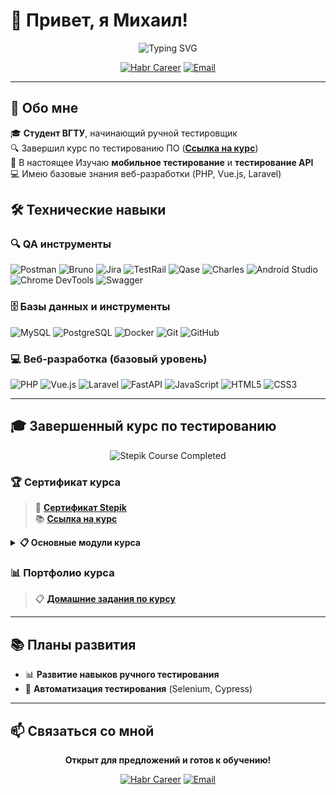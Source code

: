 # 👋 Привет, я Михаил!

<div align="center">
  <img src="https://readme-typing-svg.herokuapp.com?font=Fira+Code&pause=1000&color=4A90E2&center=true&vCenter=true&width=750&lines=Инженер+по+ручному+тестированию+•+Стажёр+(Intern)" alt="Typing SVG" />
</div>

<div align="center">
  
[![Habr Career](https://img.shields.io/badge/Habr_Career-4A90E2?style=for-the-badge&logo=habr&logoColor=white)](https://career.habr.com/s1kko)
[![Email](https://img.shields.io/badge/Email-0066CC?style=for-the-badge&logo=gmail&logoColor=white)](mailto:r.melo2015@yandex.ru)

</div>

---

## 🎯 Обо мне

🎓 **Студент ВГТУ**, начинающий ручной тестировщик  
🔍 Завершил курс по тестированию ПО (**[Ссылка на курс](https://stepik.org/course/245575)**)  
📱  В настоящее Изучаю **мобильное тестирование** и **тестирование API**  
💻 Имею базовые знания веб-разработки (PHP, Vue.js, Laravel)  

## 🛠️ Технические навыки

### 🔍 QA инструменты
![Postman](https://img.shields.io/badge/Postman-4A90E2?style=for-the-badge&logo=postman&logoColor=white)
![Bruno](https://img.shields.io/badge/Bruno-0066CC?style=for-the-badge&logo=bruno&logoColor=white)
![Jira](https://img.shields.io/badge/Jira-4A90E2?style=for-the-badge&logo=jira&logoColor=white)
![TestRail](https://img.shields.io/badge/TestRail-0066CC?style=for-the-badge&logo=testrail&logoColor=white)
![Qase](https://img.shields.io/badge/Qase-4A90E2?style=for-the-badge&logo=qase&logoColor=white)
![Charles](https://img.shields.io/badge/Charles-0066CC?style=for-the-badge&logo=charles&logoColor=white)
![Android Studio](https://img.shields.io/badge/Android%20Studio-4A90E2?style=for-the-badge&logo=android-studio&logoColor=white)
![Chrome DevTools](https://img.shields.io/badge/Chrome_DevTools-0066CC?style=for-the-badge&logo=googlechrome&logoColor=white)
![Swagger](https://img.shields.io/badge/Swagger-4A90E2?style=for-the-badge&logo=swagger&logoColor=white)

### 🗄️ Базы данных и инструменты
![MySQL](https://img.shields.io/badge/MySQL-0066CC?style=for-the-badge&logo=mysql&logoColor=white)
![PostgreSQL](https://img.shields.io/badge/PostgreSQL-4A90E2?style=for-the-badge&logo=postgresql&logoColor=white)
![Docker](https://img.shields.io/badge/Docker-0066CC?style=for-the-badge&logo=docker&logoColor=white)
![Git](https://img.shields.io/badge/Git-4A90E2?style=for-the-badge&logo=git&logoColor=white)
![GitHub](https://img.shields.io/badge/GitHub-0066CC?style=for-the-badge&logo=github&logoColor=white)

### 💻 Веб-разработка (базовый уровень)
![PHP](https://img.shields.io/badge/PHP-87CEEB?style=for-the-badge&logo=php&logoColor=white)
![Vue.js](https://img.shields.io/badge/Vue.js-B0E0E6?style=for-the-badge&logo=vuedotjs&logoColor=4FC08D)
![Laravel](https://img.shields.io/badge/Laravel-87CEEB?style=for-the-badge&logo=laravel&logoColor=white)
![FastAPI](https://img.shields.io/badge/FastAPI-B0E0E6?style=for-the-badge&logo=fastapi&logoColor=white)
![JavaScript](https://img.shields.io/badge/JavaScript-87CEEB?style=for-the-badge&logo=javascript&logoColor=F7DF1E)
![HTML5](https://img.shields.io/badge/HTML5-B0E0E6?style=for-the-badge&logo=html5&logoColor=E34F26)
![CSS3](https://img.shields.io/badge/CSS3-87CEEB?style=for-the-badge&logo=css3&logoColor=1572B6)

---

## 🎓 Завершенный курс по тестированию

<div align="center">
  <img src="https://img.shields.io/badge/Stepik-Курс_завершен-4A90E2?style=for-the-badge&logo=stepik&logoColor=white" alt="Stepik Course Completed"/>
</div>

### 🏆 Сертификат курса

> 📜 **[Сертификат Stepik](https://stepik.org/cert/2944177)**  
> 📚 **[Ссылка на курс](https://stepik.org/course/245575)**

<details>
<summary><b>📋 Основные модули курса</b></summary>

- **Теория тестирования** (ISTQB)
- **Тест-дизайн** и техники проектирования тестов
- **Тестовая документация** (Тест-кейсы, чек-листы, баг-репорты)
- **Тестирование веб-приложений** и работа с DevTools
- **API тестирование** с Postman (REST/SOAP)
- **Мобильное тестирование** Android/iOS
- **Работа с базами данных** (SQL, MySQL, PostgreSQL)
- **Git/GitHub** для контроля версий

</details>

### 📊 Портфолио курса

> 📋 **[Домашние задания по курсу](https://drive.google.com/drive/folders/1ruW3xBJsAxqJDI-01PkLiIqKk1j0hGxP?usp=sharing)**

---

## 📚 Планы развития

- 📊 **Развитие навыков ручного тестирования**
- 🤖 **Автоматизация тестирования** (Selenium, Cypress)

---

## 📫 Связаться со мной

<div align="center">

**Открыт для предложений и готов к обучению!**

[![Habr Career](https://img.shields.io/badge/Habr_Career-4A90E2?style=for-the-badge&logo=habr&logoColor=white)](https://career.habr.com/s1kko)
[![Email](https://img.shields.io/badge/Email-0066CC?style=for-the-badge&logo=gmail&logoColor=white)](mailto:r.melo2015@yandex.ru)

</div>

